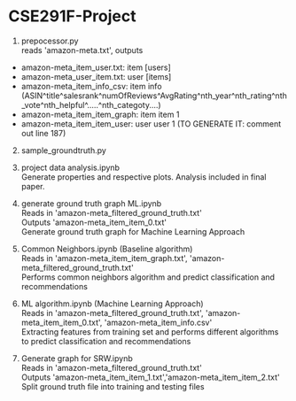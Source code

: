 # CSE291F-Project

1. prepocessor.py
<br />reads 'amazon-meta.txt', outputs
- amazon-meta_item_user.txt: item [users]
- amazon-meta_user_item.txt: user [items]
- amazon-meta_item_info_csv: item info (ASIN^title^salesrank^numOfReviews^AvgRating^nth_year^nth_rating^nth_vote^nth_helpful^.....^nth_categoty....)
- amazon-meta_item_item_graph: item item 1
- amazon-meta_item_item_user: user user 1  (TO GENERATE IT: comment out line 187)

2. sample_groundtruth.py

3. project data analysis.ipynb
<br />Generate properties and respective plots. Analysis included in final paper.

4. generate ground truth graph ML.ipynb
<br />Reads in 'amazon-meta_filtered_ground_truth.txt'
<br />Outputs 'amazon-meta_item_item_0.txt' 
<br />Generate ground truth graph for Machine Learning Approach

5. Common Neighbors.ipynb (Baseline algorithm)
<br />Reads in 'amazon-meta_item_item_graph.txt', 'amazon-meta_filtered_ground_truth.txt'
<br />Performs common neighbors algorithm and predict classification and recommendations

6. ML algorithm.ipynb (Machine Learning Approach)
<br />Reads in 'amazon-meta_filtered_ground_truth.txt', 'amazon-meta_item_item_0.txt', 'amazon-meta_item_info.csv'
<br />Extracting features from training set and performs different algorithms to predict classification and recommendations

7. Generate graph for SRW.ipynb
<br />Reads in 'amazon-meta_filtered_ground_truth.txt'
<br />Outputs 'amazon-meta_item_item_1.txt','amazon-meta_item_item_2.txt'
<br />Split ground truth file into training and testing files

